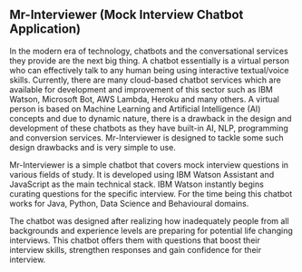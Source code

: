 ## Mr-Interviewer (Mock Interview Chatbot Application)

In the modern era of technology, chatbots and the conversational services they provide are the next big thing. A chatbot essentially is a virtual person who can effectively talk to any human being using interactive textual/voice skills. Currently, there are many cloud-based chatbot services which are available for development and improvement of this sector such as IBM Watson, Microsoft Bot, AWS Lambda, Heroku and many others. A virtual person is based on Machine Learning and Artificial Intelligence (AI) concepts and due to dynamic nature, there is a drawback in the design and development of these chatbots as they have built-in AI, NLP, programming and conversion services. Mr-Interviewer is designed to tackle some such design drawbacks and is very simple to use.

Mr-Interviewer is a simple chatbot that covers mock interview questions in various fields of study. It is developed using IBM Watson Assistant and JavaScript as the main technical stack. IBM Watson instantly begins curating questions for the specific interview. For the time being this chatbot works for Java, Python, Data Science and Behavioural domains.

The chatbot was designed after realizing how inadequately people from all backgrounds and experience levels are preparing for potential life changing interviews. This chatbot offers them with questions that boost their interview skills, strengthen responses and gain confidence for their interview. 
